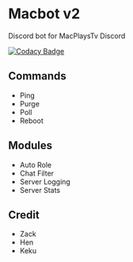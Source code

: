 # Macbot v2

Discord bot for MacPlaysTv Discord

[![Codacy Badge](https://api.codacy.com/project/badge/Grade/bbc84ddb8237446cbb7f87c6c30e9aac)](https://app.codacy.com/manual/Henessly/MacBotv2?utm_source=github.com&utm_medium=referral&utm_content=Henessly/MacBotv2&utm_campaign=Badge_Grade_Dashboard)

## Commands
* Ping
* Purge
* Poll
* Reboot
## Modules
* Auto Role
* Chat Filter
* Server Logging
* Server Stats
## Credit
* Zack
* Hen
* Keku
